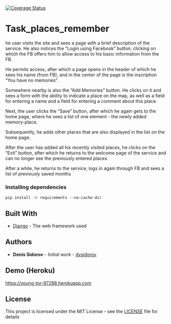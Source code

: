
[![Coverage Status](https://coveralls.io/repos/github/dvsidorov/task_places_remember/badge.svg?branch=master)](https://coveralls.io/github/dvsidorov/task_places_remember?branch=master)

# Task_places_remember
he user visits the site and sees a page with a brief description of the service. He also notices the “Login using Facebook” button, clicking on which the FB offers him to allow access to his basic information from the FB.

He permits access, after which a page opens in the header of which he sees his name (from FB), and in the center of the page is the inscription “You have no memories”.

Somewhere nearby is also the “Add Memories” button. He clicks on it and sees a form with the ability to indicate a place on the map, as well as a field for entering a name and a field for entering a comment about this place.

Next, the user clicks the “Save” button, after which he again gets to the home page, where he sees a list of one element - the newly added memory-place.

Subsequently, he adds other places that are also displayed in the list on the home page.

After the user has added all his recently visited places, he clicks on the “Exit” button, after which he returns to the welcome page of the service and can no longer see the previously entered places.

After a while, he returns to the service, logs in again through FB and sees a list of previously saved months


### Installing dependencies
~~~
pip install -r requirements --no-cache-dir
~~~


## Built With

* [Django](https://github.com/django/django.git) - The web framework used


## Authors

* **Denis Sidorov** - *Initial work* - [dvsidorov](https://github.com/dvsidorov)


## Demo (Heroku)

https://young-tor-97288.herokuapp.com


## License

This project is licensed under the MIT License - see the [LICENSE](LICENSE) file for details

